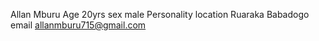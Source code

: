 Allan Mburu Age 20yrs sex male  Personality
location Ruaraka Babadogo email allanmburu715@gmail.com
